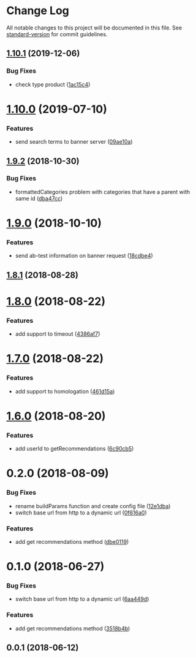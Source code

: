 # Change Log

All notable changes to this project will be documented in this file. See [standard-version](https://github.com/conventional-changelog/standard-version) for commit guidelines.

<a name="1.10.1"></a>
## [1.10.1](https://github.com/chaordic/banner-client-js/compare/v1.10.0...v1.10.1) (2019-12-06)


### Bug Fixes

* check type product ([1ac15c4](https://github.com/chaordic/banner-client-js/commit/1ac15c4))



<a name="1.10.0"></a>
# [1.10.0](https://github.com/chaordic/banner-client-js/compare/v1.9.2...v1.10.0) (2019-07-10)


### Features

* send search terms to banner server ([09ae10a](https://github.com/chaordic/banner-client-js/commit/09ae10a))



<a name="1.9.2"></a>
## [1.9.2](https://github.com/chaordic/banner-client-js/compare/v1.9.0...v1.9.2) (2018-10-30)


### Bug Fixes

* formattedCategories problem with categories that have a parent with same id ([dba47cc](https://github.com/chaordic/banner-client-js/commit/dba47cc))



<a name="1.9.0"></a>
# [1.9.0](https://github.com/chaordic/banner-client-js/compare/v1.8.1...v1.9.0) (2018-10-10)


### Features

* send ab-test information on banner request ([18cdbe4](https://github.com/chaordic/banner-client-js/commit/18cdbe4))



<a name="1.8.1"></a>
## [1.8.1](https://github.com/chaordic/banner-client-js/compare/v1.8.0...v1.8.1) (2018-08-28)



<a name="1.8.0"></a>
# [1.8.0](https://github.com/chaordic/banner-client-js/compare/v1.7.0...v1.8.0) (2018-08-22)


### Features

* add support to timeout ([4386af7](https://github.com/chaordic/banner-client-js/commit/4386af7))



<a name="1.7.0"></a>
# [1.7.0](https://github.com/chaordic/banner-client-js/compare/v1.6.0...v1.7.0) (2018-08-22)


### Features

* add support to homologation ([461d15a](https://github.com/chaordic/banner-client-js/commit/461d15a))



<a name="1.6.0"></a>
# [1.6.0](https://github.com/chaordic/banner-client-js/compare/v1.5.0...v1.6.0) (2018-08-20)


### Features

* add userId to getRecommendations ([6c90cb5](https://github.com/chaordic/banner-client-js/commit/6c90cb5))



<a name="0.2.0"></a>
# 0.2.0 (2018-08-09)


### Bug Fixes

* rename buildParams function and create config file ([12e1dba](https://github.com/chaordic/banner-client-js/commit/12e1dba))
* switch base url from http to a dynamic url ([0f616a0](https://github.com/chaordic/banner-client-js/commit/0f616a0))


### Features

* add get recommendations method ([dbe0119](https://github.com/chaordic/banner-client-js/commit/dbe0119))



<a name="0.1.0"></a>
# 0.1.0 (2018-06-27)


### Bug Fixes

* switch base url from http to a dynamic url ([6aa449d](https://github.com/chaordic/banner-client-js/commit/6aa449d))


### Features

* add get recommendations method ([3518b4b](https://github.com/chaordic/banner-client-js/commit/3518b4b))



<a name="0.0.1"></a>
## 0.0.1 (2018-06-12)
